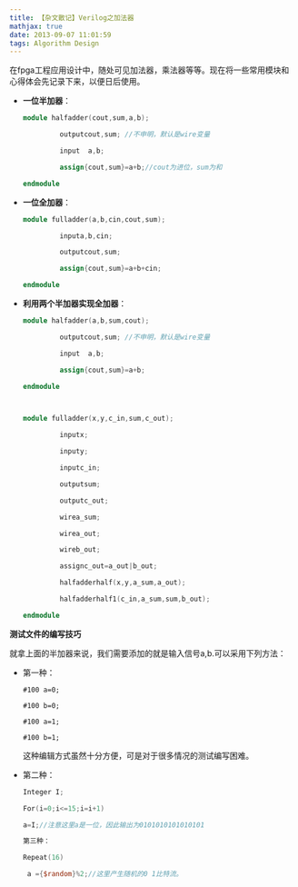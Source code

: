 ```yaml
---
title: 【杂文散记】Verilog之加法器
mathjax: true
date: 2013-09-07 11:01:59
tags: Algorithm Design
---
```


  在fpga工程应用设计中，随处可见加法器，乘法器等等。现在将一些常用模块和心得体会先记录下来，以便日后使用。

<!--more-->

- **一位半加器**：

  ```verilog
  module halfadder(cout,sum,a,b);
  
           outputcout,sum; //不申明，默认是wire变量
  
           input  a,b;
  
           assign{cout,sum}=a+b;//cout为进位，sum为和
  
  endmodule
  ```

  
  
- **一位全加器**：

  ```verilog
  module fulladder(a,b,cin,cout,sum);
  
           inputa,b,cin;
  
           outputcout,sum;
  
           assign{cout,sum}=a+b+cin;
  
  endmodule
  ```

  

- **利用两个半加器实现全加器**：

  ```verilog
  module halfadder(a,b,sum,cout);
  
           outputcout,sum; //不申明，默认是wire变量
  
           input  a,b;
  
           assign{cout,sum}=a+b;
  
  endmodule
  
  
  
  module fulladder(x,y,c_in,sum,c_out);
  
           inputx;
  
           inputy;
  
           inputc_in;
  
           outputsum;
  
           outputc_out;
  
           wirea_sum;
  
           wirea_out;
  
           wireb_out;    
  
           assignc_out=a_out|b_out;
  
           halfadderhalf(x,y,a_sum,a_out);
  
           halfadderhalf1(c_in,a_sum,sum,b_out);
  
  endmodule
  ```

  



**测试文件的编写技巧**

就拿上面的半加器来说，我们需要添加的就是输入信号a,b.可以采用下列方法：

- 第一种：

  ```ver
  #100 a=0;
  
  #100 b=0;
  
  #100 a=1;
  
  #100 b=1;
  ```

  这种编辑方式虽然十分方便，可是对于很多情况的测试编写困难。

- 第二种：

  ```verilog
  Integer I;
  
  For(i=0;i<=15;i=i+1)
  
  a=I;//注意这里a是一位，因此输出为0101010101010101
  
  第三种：
  
  Repeat(16)
  
   a ={$random}%2;//这里产生随机的0 1比特流。
  ```

  